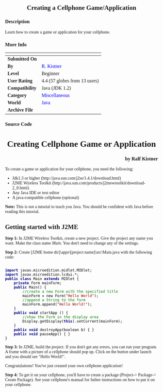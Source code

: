 ﻿<div align="center">

## Creating a Cellphone Game/Application


</div>

### Description

Learn how to create a game or application for your cellphone.
 
### More Info
 


<span>             |<span>
---                |---
**Submitted On**   |
**By**             |[R\. Kistner](https://github.com/Planet-Source-Code/PSCIndex/blob/master/ByAuthor/r-kistner.md)
**Level**          |Beginner
**User Rating**    |4.4 (57 globes from 13 users)
**Compatibility**  |Java \(JDK 1\.2\)
**Category**       |[Miscellaneous](https://github.com/Planet-Source-Code/PSCIndex/blob/master/ByCategory/miscellaneous__2-57.md)
**World**          |[Java](https://github.com/Planet-Source-Code/PSCIndex/blob/master/ByWorld/java.md)
**Archive File**   |[](https://github.com/Planet-Source-Code/r-kistner-creating-a-cellphone-game-application__2-3066/archive/master.zip)





### Source Code

<style type="text/css"> A { COLOR: blue; TEXT-DECORATION: none } A:active { COLOR: blue; TEXT-DECORATION: underline } A:link { COLOR: blue; TEXT-DECORATION: none } A:visited { COLOR: blue; TEXT-DECORATION: none } A:hover { COLOR: blue; TEXT-DECORATION: underline } BODY { FONT-FAMILY: 'Trebuchet MS', 'comic sans ms', cursive, 'sans serif', serif, monospace } .code { COLOR: black; TEXT-INDENT: 10px } .code .keyword { FONT-WEIGHT: bold; COLOR: #000080 } .code .string { COLOR: #990000 } .code .number { COLOR: #0000ff } .code .comment { COLOR: #008000 } </style>
<center><h1>Creating Cellphone Game or Application</h1></center>
<div align="right"><h3>by Ralf Kistner</h3></div>
<p>To create a game or application for your cellphone, you need the following:</p>
<ul>
<li>Jdk1.3 or higher (http://java.sun.com/j2se/1.4.1/download.html)</li>
<li>J2ME Wireless Toolkit (http://java.sun.com/products/j2mewtoolkit/download-2_0.html)</li>
<li>Any Java IDE or text editor</li>
<li>A java-compatible cellphone (optional)</li>
</ul>
<p><b>Note:</b> This is not a tutorial to teach you Java. You should be confident with Java before reading this tutorial.</p>
<h2>Getting started with J2ME</h2>
<p><b>Step 1: </b>In J2ME Wireless Toolkit, create a new project. Give the project any name you want. Make the class name <i>Main</i>. You don't need to change any of the settings.<br></p>
<p><b>Step 2: </b>Create [J2ME home dir]\apps\[project name]\src\Main.java with the following code:</p>
<p><pre><code class="code">
<span class="keyword">import</span> javax.microedition.midlet.MIDlet;
<span class="keyword">import</span> javax.microedition.lcdui.*;
<span class="keyword">public class</span> Main <span class="keyword">extends</span> MIDlet {
	<span class="keyword">private</span> Form mainForm;
	<span class="keyword">public</span> Main() {
		<span class="comment">//create a new Form with the specified title</span>
		mainForm = new Form(<span class="string">"Hello World"</span>);
		<span class="comment">//append a String to the form</span>
		mainForm.append(<span class="string">"Hello World!"</span>);
	}
	<span class="keyword">public void</span> startApp () {
		<span class="comment">//show the Form in the display area</span>
		Display.getDisplay(<span class="keyword">this</span>).setCurrent(mainForm);
	}
	<span class="keyword">public void</span> destroyApp(boolean b) { }
	<span class="keyword">public void</span> pauseApp() { }
}
</code></pre></p>
<p><b>Step 3: </b>In J2ME, build the project. If you don't get any errors, you can run your program. A frame with a picture of a cellphone should pop up. Click on the button under launch and you should see "Hello World!".</p>
<p>Congratulations! You've just created your own cellphone application!</p>
<p><b>Step 4: </b>To get it on your cellphone, you'll have to create a package (Project-> Package-> Create Package).
See your cellphone's manual for futher instructions on how to put it on your cellphone.</p>

